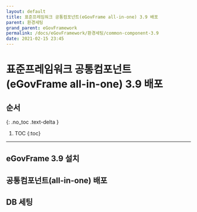 ```yaml
---
layout: default
title: 표준프레임워크 공통컴포넌트(eGovFrame all-in-one) 3.9 배포
parent: 환경세팅
grand_parent: eGovFramework
permalink: /docs/eGovFramework/환경세팅/common-component-3.9
date: 2021-02-15 23:45
---
```


# 표준프레임워크 공통컴포넌트(eGovFrame all-in-one) 3.9 배포

## 순서
{: .no_toc .text-delta }

1. TOC
{:toc}

---

## eGovFrame 3.9 설치

## 공통컴포넌트(all-in-one) 배포

## DB 세팅
